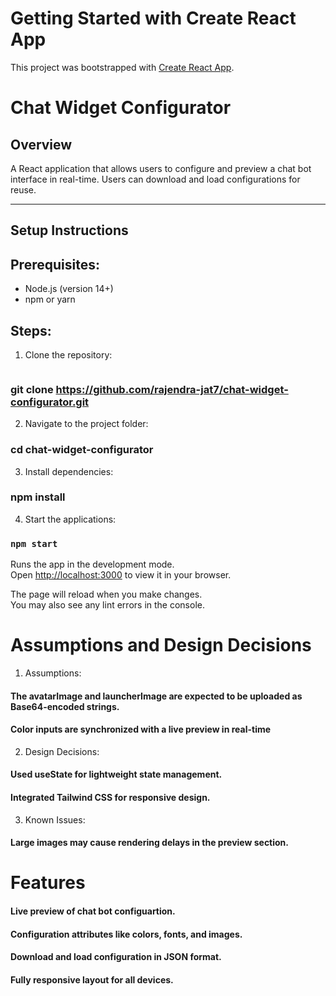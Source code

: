 # Getting Started with Create React App

This project was bootstrapped with [Create React App](https://github.com/facebook/create-react-app).

# Chat Widget Configurator

## **Overview**

A React application that allows users to configure and preview a chat bot interface in real-time. Users can download and load configurations for reuse.

---

## **Setup Instructions**

## Prerequisites:

- Node.js (version 14+)
- npm or yarn

## Steps:

1. Clone the repository:
   ```bash

   ```

### git clone https://github.com/rajendra-jat7/chat-widget-configurator.git

2. Navigate to the project folder:

### cd chat-widget-configurator

3. Install dependencies:

### npm install

4. Start the applications:

### `npm start`

Runs the app in the development mode.\
Open [http://localhost:3000](http://localhost:3000) to view it in your browser.

The page will reload when you make changes.\
You may also see any lint errors in the console.

# Assumptions and Design Decisions

1. Assumptions:

#### The avatarImage and launcherImage are expected to be uploaded as Base64-encoded strings.

#### Color inputs are synchronized with a live preview in real-time

2. Design Decisions:

#### Used useState for lightweight state management.

#### Integrated Tailwind CSS for responsive design.

3. Known Issues:

#### Large images may cause rendering delays in the preview section.

# Features

#### Live preview of chat bot configuartion.

#### Configuration attributes like colors, fonts, and images.

#### Download and load configuration in JSON format.

#### Fully responsive layout for all devices.

